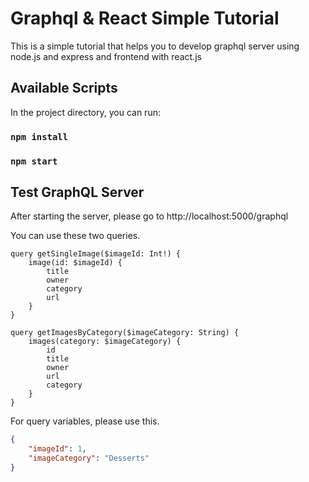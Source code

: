 # Graphql & React Simple Tutorial

This is a simple tutorial that helps you to develop graphql server using node.js and express and frontend with react.js

## Available Scripts

In the project directory, you can run:

### `npm install`

### `npm start`

## Test GraphQL Server

After starting the server, please go to http://localhost:5000/graphql

You can use these two queries.

```gql
query getSingleImage($imageId: Int!) {
    image(id: $imageId) {
        title
        owner
        category
        url
    }
}

query getImagesByCategory($imageCategory: String) {
    images(category: $imageCategory) {
        id
        title
        owner
        url
        category
    }
}
```

For query variables, please use this.

```json
{
    "imageId": 1,
    "imageCategory": "Desserts"
}
```
